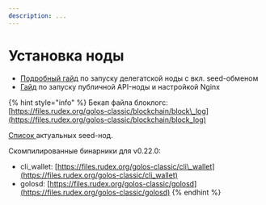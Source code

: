 ```yaml
---
description: ...
---
```


# Установка ноды

* [Подробный гайд](guide.md) по запуску делегатской ноды с вкл. seed-обменом
* [Гайд](guide-api.md) по запуску публичной API-ноды и настройкой Nginx

{% hint style="info" %}
Бекап файла блоклогс:  
[https://files.rudex.org/golos-classic/blockchain/block\_log](https://files.rudex.org/golos-classic/blockchain/block_log)

[Список ](https://golos.id/nodes)актуальных seed-нод.

Скомпилированные бинарники для v0.22.0:

* cli\_wallet: [https://files.rudex.org/golos-classic/cli\_wallet](https://files.rudex.org/golos-classic/cli_wallet)
* golosd: [https://files.rudex.org/golos-classic/golosd](https://files.rudex.org/golos-classic/golosd)
{% endhint %}

